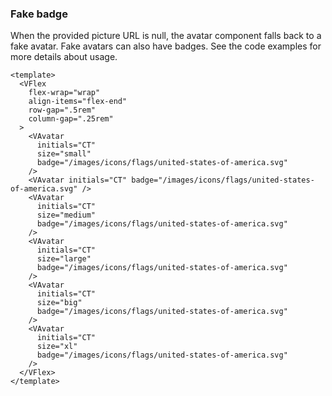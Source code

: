 ### Fake badge

When the provided picture URL is null, the avatar component
falls back to a fake avatar. Fake avatars can also have badges.
See the code examples for more details about usage.

<!--code-->

```vue
<template>
  <VFlex
    flex-wrap="wrap"
    align-items="flex-end"
    row-gap=".5rem"
    column-gap=".25rem"
  >
    <VAvatar
      initials="CT"
      size="small"
      badge="/images/icons/flags/united-states-of-america.svg"
    />
    <VAvatar initials="CT" badge="/images/icons/flags/united-states-of-america.svg" />
    <VAvatar
      initials="CT"
      size="medium"
      badge="/images/icons/flags/united-states-of-america.svg"
    />
    <VAvatar
      initials="CT"
      size="large"
      badge="/images/icons/flags/united-states-of-america.svg"
    />
    <VAvatar
      initials="CT"
      size="big"
      badge="/images/icons/flags/united-states-of-america.svg"
    />
    <VAvatar
      initials="CT"
      size="xl"
      badge="/images/icons/flags/united-states-of-america.svg"
    />
  </VFlex>
</template>
```

<!--/code-->

<!--example-->

<VFlex flex-wrap="wrap" align-items="flex-end" row-gap=".5rem" column-gap=".25rem">
  <VAvatar initials="CT" size="small" badge="/images/icons/flags/united-states-of-america.svg" />
  <VAvatar initials="CT" badge="/images/icons/flags/united-states-of-america.svg" />
  <VAvatar initials="CT" size="medium" badge="/images/icons/flags/united-states-of-america.svg" />
  <VAvatar initials="CT" size="large" badge="/images/icons/flags/united-states-of-america.svg" />
  <VAvatar initials="CT" size="big" badge="/images/icons/flags/united-states-of-america.svg" />
  <VAvatar initials="CT" size="xl" badge="/images/icons/flags/united-states-of-america.svg" />
</VFlex>

<!--/example-->
